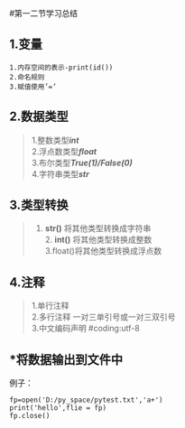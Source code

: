 #第一二节学习总结
## 1.变量
    1.内存空间的表示-print(id())
    2.命名规则
    3.赋值使用’=‘
## 2.数据类型
>1.整数类型***int***   
    2.浮点数类型***float***  
    3.布尔类型***True(1)/False(0)***  
    4.字符串类型***str***
## 3.类型转换
>1. **str()** 将其他类型转换成字符串   
    2. **int()** 将其他类型转换成整数  
    3.float()将其他类型转换成浮点数
## 4.注释
>1.单行注释  
2.多行注释 一对三单引号或一对三双引号  
3.中文编码声明 #coding:utf-8
## *将数据输出到文件中
例子：  

    fp=open('D:/py_space/pytest.txt','a+')
    print('hello',flie = fp)
    fp.close()
